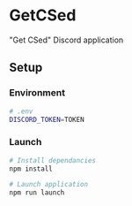 # GetCSed
"Get CSed" Discord application

## Setup

### Environment

```bash
# .env
DISCORD_TOKEN=TOKEN
```

### Launch

```bash
# Install dependancies
npm install

# Launch application
npm run launch
```